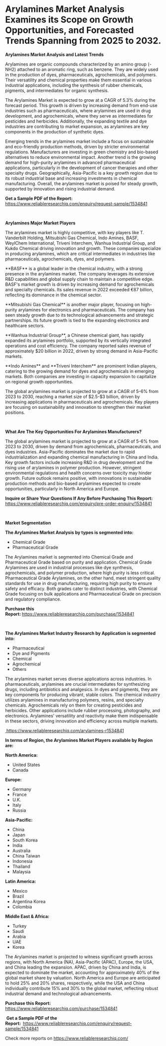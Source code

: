 <p><h1>Arylamines Market Analysis Examines its Scope on Growth Opportunities, and Forecasted Trends Spanning from 2025 to 2032.</h1></p><p><strong>Arylamines Market Analysis and Latest Trends</strong></p>
<p><p>Arylamines are organic compounds characterized by an amino group (-NH2) attached to an aromatic ring, such as benzene. They are widely used in the production of dyes, pharmaceuticals, agrochemicals, and polymers. Their versatility and chemical properties make them essential in various industrial applications, including the synthesis of rubber chemicals, pigments, and intermediates for organic synthesis.</p><p>The Arylamines Market is expected to grow at a CAGR of 5.3% during the forecast period. This growth is driven by increasing demand from end-use industries such as pharmaceuticals, where arylamines are used in drug development, and agrochemicals, where they serve as intermediates for pesticides and herbicides. Additionally, the expanding textile and dye industries are contributing to market expansion, as arylamines are key components in the production of synthetic dyes.</p><p>Emerging trends in the arylamines market include a focus on sustainable and eco-friendly production methods, driven by stricter environmental regulations. Manufacturers are investing in green chemistry and bio-based alternatives to reduce environmental impact. Another trend is the growing demand for high-purity arylamines in advanced pharmaceutical applications, particularly in the development of cancer therapies and other specialty drugs. Geographically, Asia-Pacific is a key growth region due to its robust industrial base and increasing investments in chemical manufacturing. Overall, the arylamines market is poised for steady growth, supported by innovation and rising industrial demand.</p></p>
<p><strong>Get a Sample PDF of the Report:&nbsp;</strong> <a href="https://www.reliableresearchiq.com/enquiry/request-sample/1534841?utm_campaign=1087&utm_medium=2&utm_source=Github&utm_content=ia&utm_term=26012025&utm_id=arylamines">https://www.reliableresearchiq.com/enquiry/request-sample/1534841</a></p>
<p>&nbsp;</p>
<p><strong>Arylamines Major Market Players</strong></p>
<p><p>The arylamines market is highly competitive, with key players like T. Vanderbilt Holding, Mitsubishi Gas Chemical, Indo Amines, BASF, WeylChem International, Triveni Interchem, Wanhua Industrial Group, and Kukdo Chemical driving innovation and growth. These companies specialize in producing arylamines, which are critical intermediates in industries like pharmaceuticals, agrochemicals, dyes, and polymers.</p><p>**BASF** is a global leader in the chemical industry, with a strong presence in the arylamines market. The company leverages its extensive R&D capabilities and global supply chain to maintain a competitive edge. BASF's market growth is driven by increasing demand for agrochemicals and specialty chemicals. Its sales revenue in 2022 exceeded €87 billion, reflecting its dominance in the chemical sector.</p><p>**Mitsubishi Gas Chemical** is another major player, focusing on high-purity arylamines for electronics and pharmaceuticals. The company has seen steady growth due to its technological advancements and strategic partnerships. Its future growth is tied to the expanding electronics and healthcare sectors.</p><p>**Wanhua Industrial Group**, a Chinese chemical giant, has rapidly expanded its arylamines portfolio, supported by its vertically integrated operations and cost efficiency. The company reported sales revenue of approximately $20 billion in 2022, driven by strong demand in Asia-Pacific markets.</p><p>**Indo Amines** and **Triveni Interchem** are prominent Indian players, catering to the growing demand for dyes and agrochemicals in emerging markets. Both companies are investing in capacity expansion to capitalize on regional growth opportunities.</p><p>The global arylamines market is projected to grow at a CAGR of 5-6% from 2023 to 2030, reaching a market size of $2.5-$3 billion, driven by increasing applications in pharmaceuticals and agrochemicals. Key players are focusing on sustainability and innovation to strengthen their market positions.</p></p>
<p>&nbsp;</p>
<p><strong>What Are The Key Opportunities For Arylamines Manufacturers?</strong></p>
<p><p>The global arylamines market is projected to grow at a CAGR of 5-6% from 2023 to 2030, driven by demand from agrochemicals, pharmaceuticals, and dyes industries. Asia-Pacific dominates the market due to rapid industrialization and expanding chemical manufacturing in China and India. Key growth factors include increasing R&D in drug development and the rising use of arylamines in polymer production. However, stringent environmental regulations and health concerns over toxicity may hinder growth. Future outlook remains positive, with innovations in sustainable production methods and bio-based arylamines expected to create opportunities, particularly in North America and Europe.</p></p>
<p><strong>Inquire or Share Your Questions If Any Before Purchasing This Report:</strong> <a href="https://www.reliableresearchiq.com/enquiry/pre-order-enquiry/1534841?utm_campaign=1087&utm_medium=2&utm_source=Github&utm_content=ia&utm_term=26012025&utm_id=arylamines">https://www.reliableresearchiq.com/enquiry/pre-order-enquiry/1534841</a></p>
<p>&nbsp;</p>
<p><strong>Market Segmentation</strong></p>
<p><strong>The Arylamines Market Analysis by types is segmented into:</strong></p>
<p><ul><li>Chemical Grade</li><li>Pharmaceutical Grade</li></ul></p>
<p><p>The Arylamines market is segmented into Chemical Grade and Pharmaceutical Grade based on purity and application. Chemical Grade Arylamines are used in industrial processes like dye synthesis, agrochemicals, and polymer production, where high purity is less critical. Pharmaceutical Grade Arylamines, on the other hand, meet stringent quality standards for use in drug manufacturing, requiring high purity to ensure safety and efficacy. Both grades cater to distinct industries, with Chemical Grade focusing on bulk applications and Pharmaceutical Grade on precision and regulatory compliance.</p></p>
<p><strong>Purchase this Report:&nbsp;</strong><a href="https://www.reliableresearchiq.com/purchase/1534841?utm_campaign=1087&utm_medium=2&utm_source=Github&utm_content=ia&utm_term=26012025&utm_id=arylamines">https://www.reliableresearchiq.com/purchase/1534841</a></p>
<p>&nbsp;</p>
<p><strong>The Arylamines Market Industry Research by Application is segmented into:</strong></p>
<p><ul><li>Pharmaceutical</li><li>Dye and Pigments</li><li>Chemical</li><li>Agrochemical</li><li>Others</li></ul></p>
<p><p>The arylamines market serves diverse applications across industries. In pharmaceuticals, arylamines are crucial intermediates for synthesizing drugs, including antibiotics and analgesics. In dyes and pigments, they are key components for producing vibrant, stable colors. The chemical industry utilizes arylamines in manufacturing polymers, resins, and specialty chemicals. Agrochemicals rely on them for creating pesticides and herbicides. Other applications include rubber processing, photography, and electronics. Arylamines' versatility and reactivity make them indispensable in these sectors, driving innovation and efficiency across multiple markets.</p></p>
<p><a href="https://www.reliableresearchiq.com/arylamines-r1534841?utm_campaign=1087&utm_medium=2&utm_source=Github&utm_content=ia&utm_term=26012025&utm_id=arylamines">&nbsp;https://www.reliableresearchiq.com/arylamines-r1534841</a></p>
<p><strong>In terms of Region, the Arylamines Market Players available by Region are:</strong></p>
<p>
    <p> <strong> North America: </strong>
        <ul>
            <li>United States</li>
            <li>Canada</li>
        </ul>
        </p> 
    <p> <strong> Europe: </strong>
        <ul>
            <li>Germany</li>
            <li>France</li>
            <li>U.K.</li>
            <li>Italy</li>
            <li>Russia</li>
        </ul>
        </p> 
    <p> <strong> Asia-Pacific: </strong>
        <ul>
            <li>China</li>
            <li>Japan</li>
            <li>South Korea</li>
            <li>India</li>
            <li>Australia</li>
            <li>China Taiwan</li>
            <li>Indonesia</li>
            <li>Thailand</li>
            <li>Malaysia</li>
        </ul>
        </p> 
    <p> <strong> Latin America: </strong>
        <ul>
            <li>Mexico</li>
            <li>Brazil</li>
            <li>Argentina Korea</li>
            <li>Colombia</li>
        </ul>
        </p> 
    <p> <strong> Middle East & Africa: </strong>
        <ul>
            <li>Turkey</li>
            <li>Saudi</li>
            <li>Arabia</li>
            <li>UAE</li>
            <li>Korea</li>
        </ul>
    </p>
    </p>
<p><p>The Arylamines market is projected to witness significant growth across regions, with North America (NA), Asia-Pacific (APAC), Europe, the USA, and China leading the expansion. APAC, driven by China and India, is expected to dominate the market, accounting for approximately 40% of the global market share by valuation. North America and Europe are anticipated to hold 25% and 20% shares, respectively, while the USA and China individually contribute 15% and 30% to the global market, reflecting robust industrial demand and technological advancements.</p></p>
<p><strong>Purchase this Report: </strong><a href="https://www.reliableresearchiq.com/purchase/1534841?utm_campaign=1087&utm_medium=2&utm_source=Github&utm_content=ia&utm_term=26012025&utm_id=arylamines">https://www.reliableresearchiq.com/purchase/1534841</a></p>
<p>&nbsp;<strong>Get a Sample PDF of the Report:&nbsp;&nbsp;</strong><a href="https://www.reliableresearchiq.com/enquiry/request-sample/1534841?utm_campaign=1087&utm_medium=2&utm_source=Github&utm_content=ia&utm_term=26012025&utm_id=arylamines">https://www.reliableresearchiq.com/enquiry/request-sample/1534841</a></p>
<p><strong></strong></p>
<p>Check more reports on <a href="https://www.reliableresearchiq.com/?utm_campaign=1087&utm_medium=2&utm_source=Github&utm_content=ia&utm_term=26012025&utm_id=arylamines">https://www.reliableresearchiq.com/</a></p>